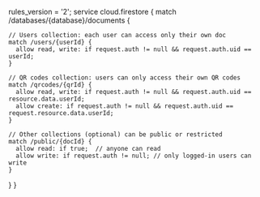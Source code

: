 rules_version = '2';
service cloud.firestore {
  match /databases/{database}/documents {
    
    // Users collection: each user can access only their own doc
    match /users/{userId} {
      allow read, write: if request.auth != null && request.auth.uid == userId;
    }

    // QR codes collection: users can only access their own QR codes
    match /qrcodes/{qrId} {
      allow read, write: if request.auth != null && request.auth.uid == resource.data.userId;
      allow create: if request.auth != null && request.auth.uid == request.resource.data.userId;
    }

    // Other collections (optional) can be public or restricted
    match /public/{docId} {
      allow read: if true;  // anyone can read
      allow write: if request.auth != null; // only logged-in users can write
    }
  }
}